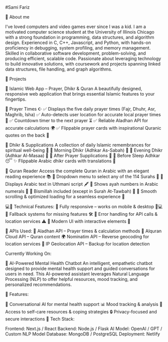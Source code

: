 #Sami Fariz

🚀 About me 

I've loved computers and video games ever since I was a kid. I am a motivated computer science student at the University of Illinois Chicago with a strong foundation in programming, data structures, and algorithm design. Experienced in C, C++, Javascript, and Python, with hands-on proficiency in debugging, system profiling, and memory management. Skilled in collaborative software development, problem-solving, and producing efficient, scalable code. Passionate about leveraging technology to build innovative solutions, with coursework and projects spanning linked data structures, file handling, and graph algorithms.

🚧 Projects

🕌 Islamic Web App – Prayer, Dhikr & Quran
A beautifully designed, responsive web application that brings essential Islamic features to your fingertips.

🕋 Prayer Times ☪️
✅ Displays the five daily prayer times (Fajr, Dhuhr, Asr, Maghrib, Isha)
✅ Auto-detects user location for accurate local prayer times 📍
✅ Countdown timer to the next prayer ⏳
✅ Reliable Aladhan API for accurate calculations 🌍
✅ Flippable prayer cards with inspirational Quranic quotes on the back 📜

🤲 Dhikr & Supplications
A collection of daily Islamic remembrances for spiritual well-being 🌿
💠 Morning Dhikr (Adhkar As-Sabah) 🌅
💠 Evening Dhikr (Adhkar Al-Masaa) 🌙
💠 After Prayer Supplications 🙏
💠 Before Sleep Adhkar 😴
✨ Flippable Arabic dhikr cards with translations 📖

📖 Quran Reader
Access the complete Quran in Arabic with an elegant reading experience 📚
🔹 Dropdown menu to select any of the 114 Surahs 📜
🔹 Displays Arabic text in Uthmani script 🖋️
🔹 Shows ayah numbers in Arabic numerals 🔢
🔹 Bismillah included (except in Surah At-Tawbah) 🌟
🔹 Smooth scrolling & optimized loading for a seamless experience 🚀

💻📍 Technical Features:
🔹 Fully responsive – works on mobile & desktop 📱💻
🔹 Fallback systems for missing features 🛠️
🔹 Error handling for API calls & location services ⚠️
🔹 Modern UI with interactive elements 🎨

📡 APIs Used:
🕌 Aladhan API – Prayer times & calculation methods
📖 Alquran Cloud API – Quran content
🌍 Nominatim API – Reverse geocoding for location services
📌 IP Geolocation API – Backup for location detection



Currently Working On:

🧠 AI-Powered Mental Health Chatbot
An intelligent, empathetic chatbot designed to provide mental health support and guided conversations for users in need. This AI-powered assistant leverages Natural Language Processing (NLP) to offer helpful resources, mood tracking, and personalized recommendations.

🔹 Features:

🌿 Conversational AI for mental health support
📊 Mood tracking & analysis
📖 Access to self-care resources & coping strategies
🔒 Privacy-focused and secure interactions
🚀 Tech Stack:

Frontend: Next.js / React
Backend: Node.js / Flask
AI Model: OpenAI / GPT / Custom NLP Model
Database: MongoDB / PostgreSQL
Deployment: Netlify
